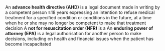 An **advance health directive (AHD)** is a legal document made in writing by a competent person ≥18 years expressing an intention to refuse medical treatment for a specified condition or conditions in the future, at a time when he or she may no longer be competent to make that treatment decision
	A **not for resuscitation order (NFR)** is a 
An **enduring power of attorney (EPA)** is a legal authorisation for another person to make decisions, including on health and financial issues when the patient has become incapacitated
